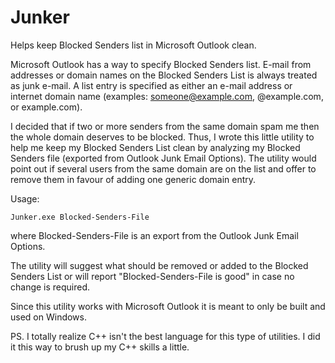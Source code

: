 # Junker
Helps keep Blocked Senders list in Microsoft Outlook clean.

Microsoft Outlook has a way to specify Blocked Senders list. E-mail from addresses or domain names on the Blocked Senders List is always treated as junk e-mail.
A list entry is specified as either an e-mail address or internet domain name (examples: someone@example.com, @example.com, or example.com).

I decided that if two or more senders from the same domain spam me then the whole domain deserves to be blocked.
Thus, I wrote this little utility to help me keep my Blocked Senders List clean by analyzing my Blocked Senders file (exported from Outlook Junk Email Options).
The utility would point out if several users from the same domain are on the list and offer to remove them in favour of adding one generic domain entry.

Usage:

    Junker.exe Blocked-Senders-File
where Blocked-Senders-File is an export from the Outlook Junk Email Options.

The utility will suggest what should be removed or added to the Blocked Senders List or will report "Blocked-Senders-File is good" in case no change is required.

Since this utility works with Microsoft Outlook it is meant to only be built and used on Windows.

PS. I totally realize C++ isn't the best language for this type of utilities. I did it this way to brush up my C++ skills a little.